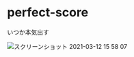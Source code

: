# perfect-score

いつか本気出す

![スクリーンショット 2021-03-12 15 58 07](https://user-images.githubusercontent.com/6585191/110904134-d8527300-834b-11eb-8522-fca86d41f4b3.png)
